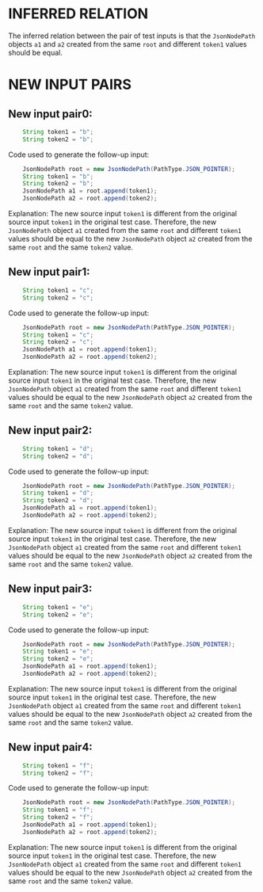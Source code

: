 # INFERRED RELATION
The inferred relation between the pair of test inputs is that the `JsonNodePath` objects `a1` and `a2` created from the same `root` and different `token1` values should be equal.

# NEW INPUT PAIRS
## New input pair0:
```java
    String token1 = "b";
    String token2 = "b";
```
Code used to generate the follow-up input:
```java
    JsonNodePath root = new JsonNodePath(PathType.JSON_POINTER);
    String token1 = "b";
    String token2 = "b";
    JsonNodePath a1 = root.append(token1);
    JsonNodePath a2 = root.append(token2);
```
Explanation: The new source input `token1` is different from the original source input `token1` in the original test case. Therefore, the new `JsonNodePath` object `a1` created from the same `root` and different `token1` values should be equal to the new `JsonNodePath` object `a2` created from the same `root` and the same `token2` value.

## New input pair1:
```java
    String token1 = "c";
    String token2 = "c";
```
Code used to generate the follow-up input:
```java
    JsonNodePath root = new JsonNodePath(PathType.JSON_POINTER);
    String token1 = "c";
    String token2 = "c";
    JsonNodePath a1 = root.append(token1);
    JsonNodePath a2 = root.append(token2);
```
Explanation: The new source input `token1` is different from the original source input `token1` in the original test case. Therefore, the new `JsonNodePath` object `a1` created from the same `root` and different `token1` values should be equal to the new `JsonNodePath` object `a2` created from the same `root` and the same `token2` value.

## New input pair2:
```java
    String token1 = "d";
    String token2 = "d";
```
Code used to generate the follow-up input:
```java
    JsonNodePath root = new JsonNodePath(PathType.JSON_POINTER);
    String token1 = "d";
    String token2 = "d";
    JsonNodePath a1 = root.append(token1);
    JsonNodePath a2 = root.append(token2);
```
Explanation: The new source input `token1` is different from the original source input `token1` in the original test case. Therefore, the new `JsonNodePath` object `a1` created from the same `root` and different `token1` values should be equal to the new `JsonNodePath` object `a2` created from the same `root` and the same `token2` value.

## New input pair3:
```java
    String token1 = "e";
    String token2 = "e";
```
Code used to generate the follow-up input:
```java
    JsonNodePath root = new JsonNodePath(PathType.JSON_POINTER);
    String token1 = "e";
    String token2 = "e";
    JsonNodePath a1 = root.append(token1);
    JsonNodePath a2 = root.append(token2);
```
Explanation: The new source input `token1` is different from the original source input `token1` in the original test case. Therefore, the new `JsonNodePath` object `a1` created from the same `root` and different `token1` values should be equal to the new `JsonNodePath` object `a2` created from the same `root` and the same `token2` value.

## New input pair4:
```java
    String token1 = "f";
    String token2 = "f";
```
Code used to generate the follow-up input:
```java
    JsonNodePath root = new JsonNodePath(PathType.JSON_POINTER);
    String token1 = "f";
    String token2 = "f";
    JsonNodePath a1 = root.append(token1);
    JsonNodePath a2 = root.append(token2);
```
Explanation: The new source input `token1` is different from the original source input `token1` in the original test case. Therefore, the new `JsonNodePath` object `a1` created from the same `root` and different `token1` values should be equal to the new `JsonNodePath` object `a2` created from the same `root` and the same `token2` value.
